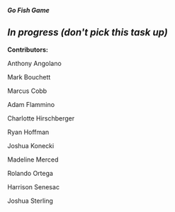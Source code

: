 ***Go Fish Game***

*In progress (don't pick this task up)*
---


**Contributors:**

Anthony Angolano

Mark Bouchett

Marcus Cobb

Adam Flammino

Charlotte Hirschberger

Ryan Hoffman

Joshua Konecki

Madeline Merced

Rolando Ortega

Harrison Senesac

Joshua Sterling
